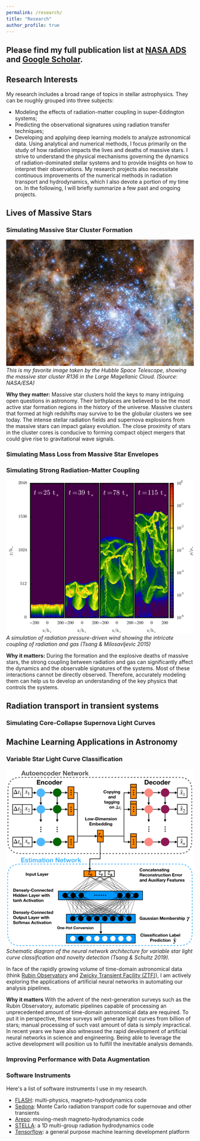 ```yaml
---
permalink: /research/
title: "Research"
author_profile: true
---
```


## Please find my full publication list at [NASA ADS](https://ui.adsabs.harvard.edu/user/libraries/tbxiKajfTsSjDC7Ir7sZxA) and [Google Scholar](https://scholar.google.com/citations?user=nGVc2BAAAAAJ&hl=en).

## Research Interests 
My research includes a broad range of topics in stellar astrophysics. They can be roughly grouped into three subjects:
- Modeling the effects of radiation-matter coupling in super-Eddington systems;
- Predicting the observational signatures using radiation transfer techniques;
- Developing and applying deep learning models to analyze astronomical data. 
Using analytical and numerical methods, I focus primarily on the study of how radiation impacts the lives and deaths of massive stars. I strive to understand the physical mechanisms governing the dynamics of radiation-dominated stellar systems and to provide insights on how to interpret their observations. My research projects also necessitate continuous improvements of the numerical methods in radiation transport and hydrodynamics, which I also devote a portion of my time on.
In the following, I will briefly summarize a few past and ongoing projects. 


## Lives of Massive Stars

### Simulating Massive Star Cluster Formation
![R136 Star Cluster in the LMC](/files/R136.jpg) 
*This is my favorite image taken by the Hubble Space Telescope, showing the massive star cluster R136 in the Large Magellanic Cloud. (Source: NASA/ESA)*

**Why they matter:**
Massive star clusters hold the keys to many intriguing open questions in astronomy. Their birthplaces are believed to be the most active star formation regions in the history of the universe. Massive clusters that formed at high redshifts may survive to be the globular clusters we see today. The intense stellar radiation fields and supernova explosions from the massive stars can impact galaxy evolution. The close proximity of stars in the cluster cores is conducive to forming compact object mergers that could give rise to gravitational wave signals.  

### Simulating Mass Loss from Massive Star Envelopes

### Simulating Strong Radiation-Matter Coupling
![FLASH Levitation Test](/files/FLASH-Levitation.png)
*A simulation of radiation pressure-driven wind showing the intricate coupling of radiation and gas (Tsang & Milosavljevic 2015)*

**Why it matters:**
During the formation and the explosive deaths of massive stars, the strong coupling between radiation and gas can significantly affect the dynamics and the observable signatures of the systems. Most of these interactions cannot be directly observed. Therefore, accurately modeling them can help us to develop an understanding of the key physics that controls the systems.

## Radiation transport in transient systems
### Simulating Core-Collapse Supernova Light Curves


## Machine Learning Applications in Astronomy
### Variable Star Light Curve Classification
![RNN-GMM Network Schematics](/files/RNN-GMM-schematics.png)
*Schematic diagram of the neural network architecture for variable star light curve classification and novelty detection (Tsang & Schultz 2019).*

In face of the rapidly growing volume of time-domain astronomical data (think [Rubin Observatory](https://www.lsst.org/) and [Zwicky Transient Facility (ZTF)](https://www.ztf.caltech.edu/)), I am actively exploring the applications of artificial neural networks in automating our analysis pipelines. 

**Why it matters**
With the advent of the next-generation surveys such as the Rubin Observatory, automatic pipelines capable of processing an unprecedented amount of time-domain astronomical data are required. To put it in perspective, these surveys will generate light curves from billion of stars; manual processing of such vast amount of data is simply impractical. In recent years we have also witnessed the rapid development of artificial neural networks in science and engineering. Being able to leverage the active development will position us to fulfill the inevitable analysis demands.  

### Improving Performance with Data Augmentation

### 

<!--https://github.com/bthtsang/DeepClassifierNoveltyDetection -->

### Software Instruments
Here's a list of software instruments I use in my research. 
- [FLASH](http://flash.uchicago.edu/site/): multi-physics, magneto-hydrodynamics code
- [Sedona](https://ui.adsabs.harvard.edu/abs/2006ApJ...651..366K/abstract): Monte Carlo radiation transport code for supernovae and other transients
- [Arepo](https://arepo-code.org/about-arepo): moving-mesh magneto-hydrodynamics code
- [STELLA](http://www.ascl.net/1108.013): a 1D multi-group radiation hydrodynamics code
- [Tensorflow](https://www.tensorflow.org/): a general purpose machine learning development platform
